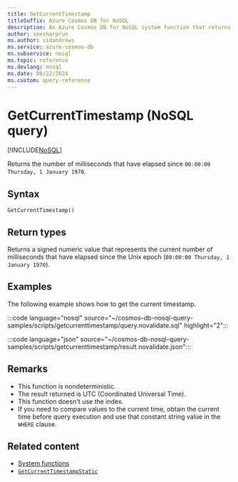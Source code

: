 ```yaml
---
title: GetCurrentTimestamp
titleSuffix: Azure Cosmos DB for NoSQL
description: An Azure Cosmos DB for NoSQL system function that returns a timestamp value.
author: seesharprun
ms.author: sidandrews
ms.service: azure-cosmos-db
ms.subservice: nosql
ms.topic: reference
ms.devlang: nosql
ms.date: 08/22/2024
ms.custom: query-reference
---
```


# GetCurrentTimestamp (NoSQL query)

[!INCLUDE[NoSQL](../../includes/appliesto-nosql.md)]

Returns the number of milliseconds that have elapsed since `00:00:00 Thursday, 1 January 1970`.

## Syntax

```nosql
GetCurrentTimestamp()  
```

## Return types

Returns a signed numeric value that represents the current number of milliseconds that have elapsed since the Unix epoch (`00:00:00 Thursday, 1 January 1970`).

## Examples

The following example shows how to get the current timestamp.

:::code language="nosql" source="~/cosmos-db-nosql-query-samples/scripts/getcurrenttimestamp/query.novalidate.sql" highlight="2":::  

:::code language="json" source="~/cosmos-db-nosql-query-samples/scripts/getcurrenttimestamp/result.novalidate.json":::

## Remarks

- This function is nondeterministic.
- The result returned is UTC (Coordinated Universal Time).
- This function doesn't use the index.
- If you need to compare values to the current time, obtain the current time before query execution and use that constant string value in the `WHERE` clause.

## Related content

- [System functions](system-functions.yml)
- [`GetCurrentTimestampStatic`](getcurrenttimestampstatic.md)

